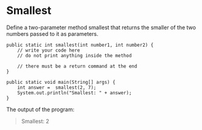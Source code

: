 # Smallest
Define a two-parameter method smallest that returns the smaller of the two numbers passed to it as parameters.

```
public static int smallest(int number1, int number2) {
    // write your code here
    // do not print anything inside the method

    // there must be a return command at the end
}

public static void main(String[] args) {
    int answer =  smallest(2, 7);
    System.out.println("Smallest: " + answer);
}
```
The output of the program:
> Smallest: 2
